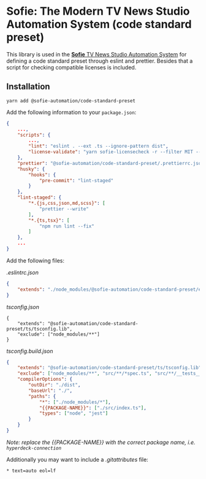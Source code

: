 # Sofie: The Modern TV News Studio Automation System (code standard preset)

This library is used in the [**Sofie** TV News Studio Automation System](https://github.com/nrkno/Sofie-TV-automation/) for defining a code standard preset through eslint and prettier. Besides that a script for checking compatible licenses is included.

## Installation

`yarn add @sofie-automation/code-standard-preset`

Add the following information to your `package.json`:

```json
{
    ...,
    "scripts": {
        ...,
        "lint": "eslint . --ext .ts --ignore-pattern dist",
        "license-validate": "yarn sofie-licensecheck -r --filter MIT --filter 0BSD --filter BSD --filter ISC --filter Apache --filter Unlicense --plain --border ascii"
    },
    "prettier": "@sofie-automation/code-standard-preset/.prettierrc.json",
    "husky": {
        "hooks": {
            "pre-commit": "lint-staged"
        }
    },
    "lint-staged": {
        "*.{js,css,json,md,scss}": [
            "prettier --write"
        ],
        "*.{ts,tsx}": [
            "npm run lint --fix"
        ]
    },
    ...
}
```

Add the following files:

_.eslintrc.json_

```json
{
	"extends": "./node_modules/@sofie-automation/code-standard-preset/eslint/main"
}
```

_tsconfig.json_

```
{
	"extends": "@sofie-automation/code-standard-preset/ts/tsconfig.lib",
	"exclude": ["node_modules/**"]
}
```

_tsconfig.build.json_

```json
{
	"extends": "@sofie-automation/code-standard-preset/ts/tsconfig.lib",
	"exclude": ["node_modules/**", "src/**/*spec.ts", "src/**/__tests__/*", "src/**/__mocks__/*"],
	"compilerOptions": {
		"outDir": "./dist",
		"baseUrl": "./",
		"paths": {
			"*": ["./node_modules/*"],
			"{{PACKAGE-NAME}}": ["./src/index.ts"],
			"types": ["node", "jest"]
		}
	}
}
```

_Note: replace the {{PACKAGE-NAME}} with the correct package name, i.e. `hyperdeck-connection`_

Additionally you may want to include a _.gitattributes_ file:

```
* text=auto eol=lf
```
